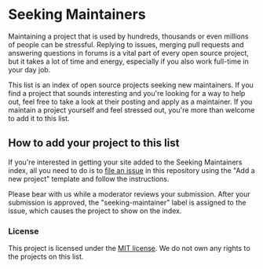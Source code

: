 # Seeking Maintainers

Maintaining a project that is used by hundreds, thousands or even millions of
people can be stressful. Replying to issues, merging pull requests and answering
questions in forums is a vital part of every open source project, but it takes a
lot of time and energy, especially if you also work full-time in your day job.

This list is an index of open source projects seeking new maintainers. If you
find a project that sounds interesting and you're looking for a way to help out,
feel free to take a look at their posting and apply as a maintainer. If you
maintain a project yourself and feel stressed out, you're more than welcome to
add it to this list.

## How to add your project to this list

If you're interested in getting your site added to the Seeking Maintainers
index, all you need to do is to [file an
issue](https://github.com/garritfra/seeking-maintainers/issues) in this
repository using the "Add a new project" template and follow the instructions.

Please bear with us while a moderator reviews your submission. After your
submission is approved, the "seeking-maintainer" label is assigned to the issue,
which causes the project to show on the index.

### License

This project is licensed under the [MIT license](./LICENSE). We do not own any
rights to the projects on this list.
